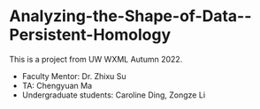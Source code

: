 # Analyzing-the-Shape-of-Data--Persistent-Homology
This is a project from UW WXML Autumn 2022.
- Faculty Mentor: Dr. Zhixu Su
- TA: Chengyuan Ma
- Undergraduate students: Caroline Ding, Zongze Li
